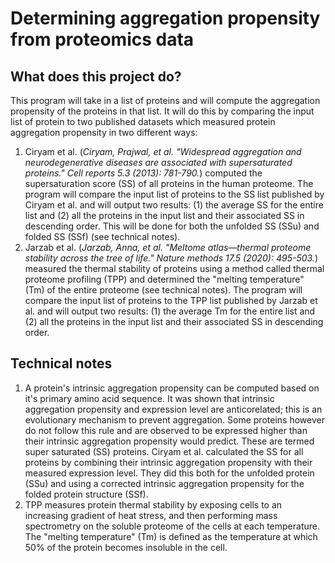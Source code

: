 # Determining aggregation propensity from proteomics data
## What does this project do?
This program will take in a list of proteins and will compute the aggregation propensity of the proteins in that list. It will do this by comparing the input list of protein to two published datasets which measured protein aggregation propensity in two different ways: 
1. Ciryam et al. (_Ciryam, Prajwal, et al. "Widespread aggregation and neurodegenerative diseases are associated with supersaturated proteins." Cell reports 5.3 (2013): 781-790._) computed the supersaturation score (SS) of all proteins in the human proteome. The program will compare the input list of proteins to the SS list published by Ciryam et al. and will output two results: (1) the average SS for the entire list and (2) all the proteins in the input list and their associated SS in descending order. This will be done for both the unfolded SS (SSu) and folded SS (SSf) (see technical notes). 
2. Jarzab et al. (_Jarzab, Anna, et al. "Meltome atlas—thermal proteome stability across the tree of life." Nature methods 17.5 (2020): 495-503._) measured the thermal stability of proteins using a method called thermal proteome profiling (TPP) and determined the "melting temperature" (Tm) of the entire proteome (see technical notes). The program will compare the input list of proteins to the TPP list published by Jarzab et al. and will output two results: (1) the average Tm for the entire list and (2) all the proteins in the input list and their associated SS in descending order.

## Technical notes
1. A protein's intrinsic aggregation propensity can be computed based on it's primary amino acid sequence. It was shown that intrinsic aggregation propensity and expression level are anticorelated; this is an evolutionary mechanism to prevent aggregation. Some proteins however do not follow this rule and are observed to be expressed higher than their intrinsic aggregation propensity would predict. These are termed super saturated (SS) proteins. Ciryam et al. calculated the SS for all proteins by combining their intrinsic aggregation propensity with their measured expression level. They did this both for the unfolded protein (SSu) and using a corrected intrinsic aggregation propensity for the folded protein structure (SSf).
2. TPP measures protein thermal stability by exposing cells to an increasing gradient of heat stress, and then performing mass spectrometry on the soluble proteome of the cells at each temperature. The "melting temperature" (Tm) is defined as the temperature at which 50% of the protein becomes insoluble in the cell. 
